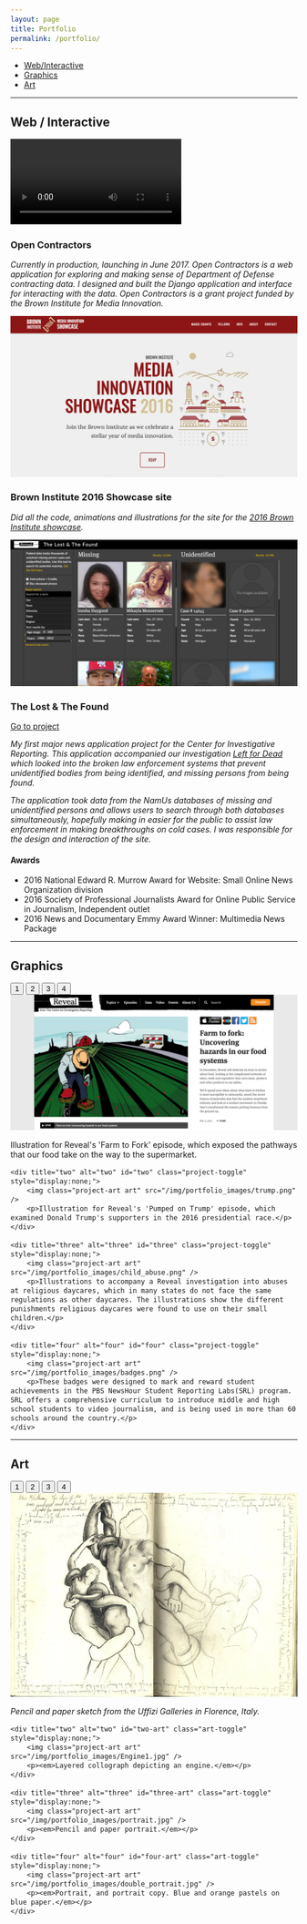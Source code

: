 ```yaml
---
layout: page
title: Portfolio
permalink: /portfolio/
---
```


<ul class="nav nav-pills">
  <li role="presentation" class="active"><a href="#interactive">Web/Interactive</a></li>
  <li role="presentation"><a href="#graphics">Graphics</a></li>
  <li role="presentation"><a href="#art">Art</a></li>
</ul>

---

<a class="anchor" name="interactive"></a>

## Web / Interactive

![Open Contractors](/img/portfolio_images/opencontractors2.mov)

### Open Contractors

*Currently in production, launching in June 2017. Open Contractors is a web application for exploring and making sense of Department of Defense contracting data. I designed and built the Django application and interface for interacting with the data. Open Contractors is a grant project funded by the Brown Institute for Media Innovation.*


![Brown Institute Showcase 2016 site](/img/portfolio_images/showcase_2016.png)

### Brown Institute 2016 Showcase site

*Did all the code, animations and illustrations for the site for the [2016 Brown Institute showcase](https://browninstitute.github.io/showcase-2016/).*

![The Lost and the Found](/img/portfolio_images/lostandfound.png)

### The Lost & The Found

[Go to project](http://lostandfound.revealnews.org)

*My first major news application project for the Center for Investigative Reporting. This application accompanied our investigation [Left for Dead](http://revealnews.org/leftfordead) which looked into the broken law enforcement systems that prevent unidentified bodies from being identified, and missing persons from being found.*

*The application took data from the NamUs databases of missing and unidentified persons and allows users to search through both databases simultaneously, hopefully making in easier for the public to assist law enforcement in making breakthroughs on cold cases. I was responsible for the design and interaction of the site.*

#### Awards
-   2016 National Edward R. Murrow Award for Website: Small Online News Organization division
-   2016 Society of Professional Journalists Award for Online Public Service in Journalism, Independent outlet
-   2016 News and Documentary Emmy Award Winner: Multimedia News Package

---

<a class="anchor" name="graphics"></a>

## Graphics

<div class='row'>
      <div class="btn-group">
        <button class="btn btn-primary project-toggler active" type="button" data-switch-set="graphics-slider" data-target="#one">1</button>
        <button class="btn btn-primary project-toggler" type="button" data-switch-set="grant-project-set" data-target="#two">2</button>
        <button class="btn btn-primary project-toggler" type="button" data-switch-set="grant-project-set" data-target="#three">3</button>
        <button class="btn btn-primary project-toggler" type="button" data-switch-set="grant-project-set" data-target="#four">4</button>
      </div>
</div>

<div class="graphics-slider">
    <div title="one" alt="one" id="one" class="project-toggle">
        <img class="project-art art" src="/img/portfolio_images/food_illo.png" />
        <p>Illustration for Reveal's 'Farm to Fork' episode, which exposed the pathways that our food take on the way to the supermarket.</p>
    </div>

    <div title="two" alt="two" id="two" class="project-toggle" style="display:none;">
        <img class="project-art art" src="/img/portfolio_images/trump.png" />
        <p>Illustration for Reveal's 'Pumped on Trump' episode, which examined Donald Trump's supporters in the 2016 presidential race.</p>
    </div>

    <div title="three" alt="three" id="three" class="project-toggle" style="display:none;">
        <img class="project-art art" src="/img/portfolio_images/child_abuse.png" />
        <p>Illustrations to accompany a Reveal investigation into abuses at religious daycares, which in many states do not face the same regulations as other daycares. The illustrations show the different punishments religious daycares were found to use on their small children.</p>
    </div>

    <div title="four" alt="four" id="four" class="project-toggle" style="display:none;">
        <img class="project-art art" src="/img/portfolio_images/badges.png" />
        <p>These badges were designed to mark and reward student achievements in the PBS NewsHour Student Reporting Labs(SRL) program. SRL offers a comprehensive curriculum to introduce middle and high school students to video journalism, and is being used in more than 60 schools around the country.</p>
    </div>

</div>

---

<a class="anchor" name="art"></a>

## Art

<div class='row'>
      <div class="btn-group">
        <button class="btn btn-primary art-toggler active" type="button" data-switch-set="art-slider" data-target="#one-art">1</button>
        <button class="btn btn-primary art-toggler" type="button" data-switch-set="art-slider" data-target="#two-art">2</button>
        <button class="btn btn-primary art-toggler" type="button" data-switch-set="art-slider" data-target="#three-art">3</button>
        <button class="btn btn-primary art-toggler" type="button" data-switch-set="art-slider" data-target="#four-art">4</button>
      </div>
</div>

<div class="art-slider">
    <div title="one" alt="one" id="one-art" class="art-toggle">
        <img class="project-art art" src="/img/portfolio_images/florence_sketch1.jpg" />
        <p><em>Pencil and paper sketch from the Uffizi Galleries in Florence, Italy.</em></p>
    </div>

    <div title="two" alt="two" id="two-art" class="art-toggle" style="display:none;">
        <img class="project-art art" src="/img/portfolio_images/Engine1.jpg" />
        <p><em>Layered collograph depicting an engine.</em></p>
    </div>

    <div title="three" alt="three" id="three-art" class="art-toggle" style="display:none;">
        <img class="project-art art" src="/img/portfolio_images/portrait.jpg" />
        <p><em>Pencil and paper portrait.</em></p>
    </div>

    <div title="four" alt="four" id="four-art" class="art-toggle" style="display:none;">
        <img class="project-art art" src="/img/portfolio_images/double_portrait.jpg" />
        <p><em>Portrait, and portrait copy. Blue and orange pastels on blue paper.</em></p>
    </div>

</div>
